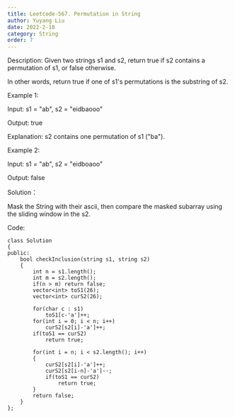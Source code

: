 ```yaml
---
title: Leetcode-567. Permutation in String
author: Yuyang Liu
date: 2022-2-10
category: String
order: 7
---
```

Description:
Given two strings s1 and s2, return true if s2 contains a permutation of s1, or false otherwise.

In other words, return true if one of s1's permutations is the substring of s2.

 

Example 1:

Input: s1 = "ab", s2 = "eidbaooo"

Output: true

Explanation: s2 contains one permutation of s1 ("ba").

Example 2:

Input: s1 = "ab", s2 = "eidboaoo"

Output: false

Solution：

Mask the String with their ascii, then compare the masked subarray using the sliding window in the s2.


Code: 

``` c++?linenums
class Solution 
{
public:
    bool checkInclusion(string s1, string s2) 
    {
        int n = s1.length();
        int m = s2.length();
        if(n > m) return false;
        vector<int> toS1(26);
        vector<int> curS2(26);
        
        for(char c : s1)
            toS1[c-'a']++;
        for(int i = 0; i < n; i++)
            curS2[s2[i]-'a']++;
        if(toS1 == curS2)
            return true;
        
        for(int i = n; i < s2.length(); i++)
        {
            curS2[s2[i]-'a']++;
            curS2[s2[i-n]-'a']--;
            if(toS1 == curS2)
                return true;
        }
        return false;
    }
};

```